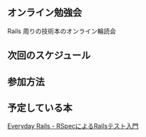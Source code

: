 ## オンライン勉強会

Rails 周りの技術本のオンライン輪読会

## 次回のスケジュール

## 参加方法

## 予定している本
[Everyday Rails - RSpecによるRailsテスト入門](https://leanpub.com/everydayrailsrspec-jp)
